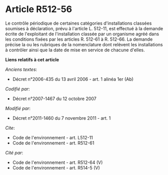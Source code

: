# Article R512-56

Le contrôle périodique de certaines catégories d'installations classées soumises à déclaration, prévu à l'article L. 512-11,
est effectué à la demande écrite de l'exploitant de l'installation classée par un organisme agréé dans les conditions fixées
par les articles R. 512-61 à R. 512-66. La demande précise la ou les rubriques de la nomenclature dont relèvent les
installations à contrôler ainsi que la date de mise en service de chacune d'elles.

**Liens relatifs à cet article**

_Anciens textes_:

  - Décret n°2006-435 du 13 avril 2006 - art. 1  alinéa 1er (Ab)

_Codifié par_:

  - Décret n°2007-1467 du 12 octobre 2007

_Modifié par_:

  - Décret n°2011-1460 du 7 novembre 2011 - art. 1

_Cite_:

  - Code de l'environnement - art. L512-11
  - Code de l'environnement - art. R512-61

_Cité par_:

  - Code de l'environnement - art. R512-64 (V)
  - Code de l'environnement - art. R514-5 (V)
